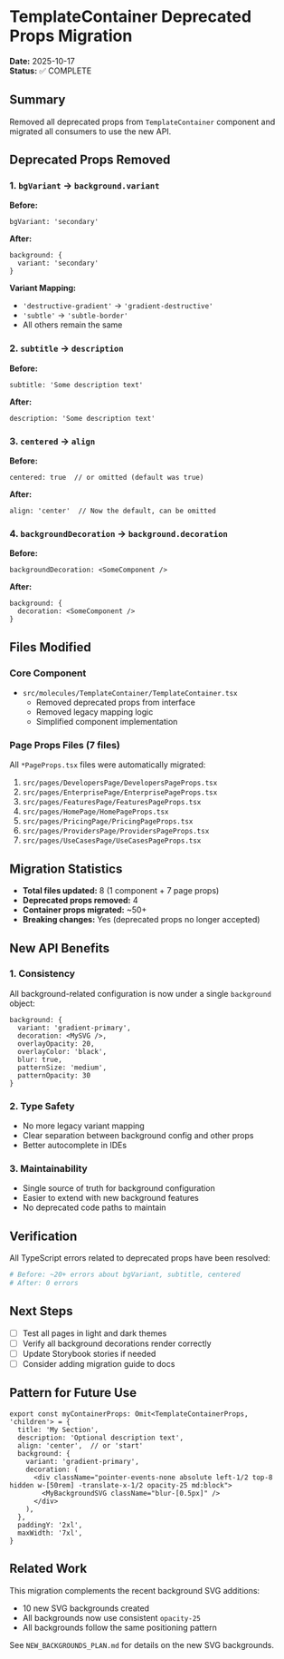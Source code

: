 # TemplateContainer Deprecated Props Migration

**Date:** 2025-10-17  
**Status:** ✅ COMPLETE

## Summary

Removed all deprecated props from `TemplateContainer` component and migrated all consumers to use the new API.

## Deprecated Props Removed

### 1. `bgVariant` → `background.variant`
**Before:**
```tsx
bgVariant: 'secondary'
```

**After:**
```tsx
background: {
  variant: 'secondary'
}
```

**Variant Mapping:**
- `'destructive-gradient'` → `'gradient-destructive'`
- `'subtle'` → `'subtle-border'`
- All others remain the same

### 2. `subtitle` → `description`
**Before:**
```tsx
subtitle: 'Some description text'
```

**After:**
```tsx
description: 'Some description text'
```

### 3. `centered` → `align`
**Before:**
```tsx
centered: true  // or omitted (default was true)
```

**After:**
```tsx
align: 'center'  // Now the default, can be omitted
```

### 4. `backgroundDecoration` → `background.decoration`
**Before:**
```tsx
backgroundDecoration: <SomeComponent />
```

**After:**
```tsx
background: {
  decoration: <SomeComponent />
}
```

## Files Modified

### Core Component
- `src/molecules/TemplateContainer/TemplateContainer.tsx`
  - Removed deprecated props from interface
  - Removed legacy mapping logic
  - Simplified component implementation

### Page Props Files (7 files)
All `*PageProps.tsx` files were automatically migrated:

1. `src/pages/DevelopersPage/DevelopersPageProps.tsx`
2. `src/pages/EnterprisePage/EnterprisePageProps.tsx`
3. `src/pages/FeaturesPage/FeaturesPageProps.tsx`
4. `src/pages/HomePage/HomePageProps.tsx`
5. `src/pages/PricingPage/PricingPageProps.tsx`
6. `src/pages/ProvidersPage/ProvidersPageProps.tsx`
7. `src/pages/UseCasesPage/UseCasesPageProps.tsx`

## Migration Statistics

- **Total files updated:** 8 (1 component + 7 page props)
- **Deprecated props removed:** 4
- **Container props migrated:** ~50+
- **Breaking changes:** Yes (deprecated props no longer accepted)

## New API Benefits

### 1. Consistency
All background-related configuration is now under a single `background` object:
```tsx
background: {
  variant: 'gradient-primary',
  decoration: <MySVG />,
  overlayOpacity: 20,
  overlayColor: 'black',
  blur: true,
  patternSize: 'medium',
  patternOpacity: 30
}
```

### 2. Type Safety
- No more legacy variant mapping
- Clear separation between background config and other props
- Better autocomplete in IDEs

### 3. Maintainability
- Single source of truth for background configuration
- Easier to extend with new background features
- No deprecated code paths to maintain

## Verification

All TypeScript errors related to deprecated props have been resolved:
```bash
# Before: ~20+ errors about bgVariant, subtitle, centered
# After: 0 errors
```

## Next Steps

- [ ] Test all pages in light and dark themes
- [ ] Verify all background decorations render correctly
- [ ] Update Storybook stories if needed
- [ ] Consider adding migration guide to docs

## Pattern for Future Use

```tsx
export const myContainerProps: Omit<TemplateContainerProps, 'children'> = {
  title: 'My Section',
  description: 'Optional description text',
  align: 'center',  // or 'start'
  background: {
    variant: 'gradient-primary',
    decoration: (
      <div className="pointer-events-none absolute left-1/2 top-8 hidden w-[50rem] -translate-x-1/2 opacity-25 md:block">
        <MyBackgroundSVG className="blur-[0.5px]" />
      </div>
    ),
  },
  paddingY: '2xl',
  maxWidth: '7xl',
}
```

## Related Work

This migration complements the recent background SVG additions:
- 10 new SVG backgrounds created
- All backgrounds now use consistent `opacity-25`
- All backgrounds follow the same positioning pattern

See `NEW_BACKGROUNDS_PLAN.md` for details on the new SVG backgrounds.
